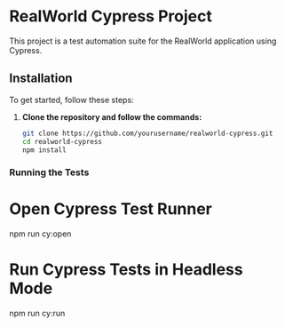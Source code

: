 # RealWorld Cypress Project

This project is a test automation suite for the RealWorld application using Cypress.

## Installation

To get started, follow these steps:

1. **Clone the repository and follow the commands:**
   ```bash
   git clone https://github.com/yourusername/realworld-cypress.git
   cd realworld-cypress
   npm install


### Running the Tests

# Open Cypress Test Runner
npm run cy:open

# Run Cypress Tests in Headless Mode
npm run cy:run



